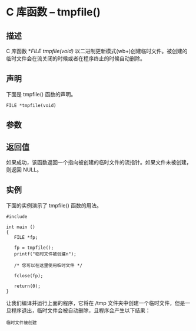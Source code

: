 # C 库函数 – tmpfile()


## 描述

C 库函数 **FILE *tmpfile(void)** 以二进制更新模式(wb+)创建临时文件。被创建的临时文件会在流关闭的时候或者在程序终止的时候自动删除。

## 声明

下面是 tmpfile() 函数的声明。

    FILE *tmpfile(void)

## 参数

## 返回值

如果成功，该函数返回一个指向被创建的临时文件的流指针。如果文件未被创建，则返回 NULL。

## 实例

下面的实例演示了 tmpfile() 函数的用法。

    #include 

    int main ()
    {
       FILE *fp;

       fp = tmpfile();
       printf("临时文件被创建n");

       /* 您可以在这里使用临时文件 */

       fclose(fp);

       return(0);
    }

让我们编译并运行上面的程序，它将在 /tmp 文件夹中创建一个临时文件，但是一旦程序退出，临时文件会被自动删除，且程序会产生以下结果：

    临时文件被创建